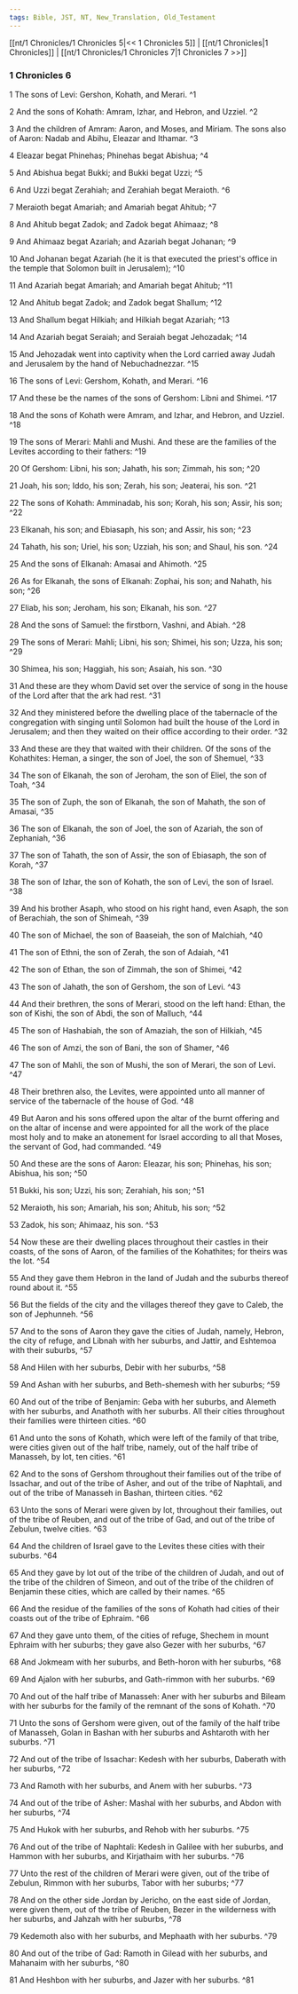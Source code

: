 ```yaml
---
tags: Bible, JST, NT, New_Translation, Old_Testament
---
```


[[nt/1 Chronicles/1 Chronicles 5|<< 1 Chronicles 5]] | [[nt/1 Chronicles|1 Chronicles]] | [[nt/1 Chronicles/1 Chronicles 7|1 Chronicles 7 >>]]

### 1 Chronicles 6

1 The sons of Levi: Gershon, Kohath, and Merari.  ^1

2 And the sons of Kohath: Amram, Izhar, and Hebron, and Uzziel.  ^2

3 And the children of Amram: Aaron, and Moses, and Miriam. The sons also of Aaron: Nadab and Abihu, Eleazar and Ithamar.  ^3

4 Eleazar begat Phinehas; Phinehas begat Abishua;  ^4

5 And Abishua begat Bukki; and Bukki begat Uzzi;  ^5

6 And Uzzi begat Zerahiah; and Zerahiah begat Meraioth.  ^6

7 Meraioth begat Amariah; and Amariah begat Ahitub;  ^7

8 And Ahitub begat Zadok; and Zadok begat Ahimaaz;  ^8

9 And Ahimaaz begat Azariah; and Azariah begat Johanan;  ^9

10 And Johanan begat Azariah (he it is that executed the priest\'s office in the temple that Solomon built in Jerusalem);  ^10

11 And Azariah begat Amariah; and Amariah begat Ahitub;  ^11

12 And Ahitub begat Zadok; and Zadok begat Shallum;  ^12

13 And Shallum begat Hilkiah; and Hilkiah begat Azariah;  ^13

14 And Azariah begat Seraiah; and Seraiah begat Jehozadak;  ^14

15 And Jehozadak went into captivity when the Lord carried away Judah and Jerusalem by the hand of Nebuchadnezzar.  ^15

16 The sons of Levi: Gershom, Kohath, and Merari.  ^16

17 And these be the names of the sons of Gershom: Libni and Shimei.  ^17

18 And the sons of Kohath were Amram, and Izhar, and Hebron, and Uzziel.  ^18

19 The sons of Merari: Mahli and Mushi. And these are the families of the Levites according to their fathers:  ^19

20 Of Gershom: Libni, his son; Jahath, his son; Zimmah, his son;  ^20

21 Joah, his son; Iddo, his son; Zerah, his son; Jeaterai, his son.  ^21

22 The sons of Kohath: Amminadab, his son; Korah, his son; Assir, his son;  ^22

23 Elkanah, his son; and Ebiasaph, his son; and Assir, his son;  ^23

24 Tahath, his son; Uriel, his son; Uzziah, his son; and Shaul, his son.  ^24

25 And the sons of Elkanah: Amasai and Ahimoth.  ^25

26 As for Elkanah, the sons of Elkanah: Zophai, his son; and Nahath, his son;  ^26

27 Eliab, his son; Jeroham, his son; Elkanah, his son.  ^27

28 And the sons of Samuel: the firstborn, Vashni, and Abiah.  ^28

29 The sons of Merari: Mahli; Libni, his son; Shimei, his son; Uzza, his son;  ^29

30 Shimea, his son; Haggiah, his son; Asaiah, his son.  ^30

31 And these are they whom David set over the service of song in the house of the Lord after that the ark had rest.  ^31

32 And they ministered before the dwelling place of the tabernacle of the congregation with singing until Solomon had built the house of the Lord in Jerusalem; and then they waited on their office according to their order.  ^32

33 And these are they that waited with their children. Of the sons of the Kohathites: Heman, a singer, the son of Joel, the son of Shemuel,  ^33

34 The son of Elkanah, the son of Jeroham, the son of Eliel, the son of Toah,  ^34

35 The son of Zuph, the son of Elkanah, the son of Mahath, the son of Amasai,  ^35

36 The son of Elkanah, the son of Joel, the son of Azariah, the son of Zephaniah,  ^36

37 The son of Tahath, the son of Assir, the son of Ebiasaph, the son of Korah,  ^37

38 The son of Izhar, the son of Kohath, the son of Levi, the son of Israel.  ^38

39 And his brother Asaph, who stood on his right hand, even Asaph, the son of Berachiah, the son of Shimeah,  ^39

40 The son of Michael, the son of Baaseiah, the son of Malchiah,  ^40

41 The son of Ethni, the son of Zerah, the son of Adaiah,  ^41

42 The son of Ethan, the son of Zimmah, the son of Shimei,  ^42

43 The son of Jahath, the son of Gershom, the son of Levi.  ^43

44 And their brethren, the sons of Merari, stood on the left hand: Ethan, the son of Kishi, the son of Abdi, the son of Malluch,  ^44

45 The son of Hashabiah, the son of Amaziah, the son of Hilkiah,  ^45

46 The son of Amzi, the son of Bani, the son of Shamer,  ^46

47 The son of Mahli, the son of Mushi, the son of Merari, the son of Levi.  ^47

48 Their brethren also, the Levites, were appointed unto all manner of service of the tabernacle of the house of God.  ^48

49 But Aaron and his sons offered upon the altar of the burnt offering and on the altar of incense and were appointed for all the work of the place most holy and to make an atonement for Israel according to all that Moses, the servant of God, had commanded.  ^49

50 And these are the sons of Aaron: Eleazar, his son; Phinehas, his son; Abishua, his son;  ^50

51 Bukki, his son; Uzzi, his son; Zerahiah, his son;  ^51

52 Meraioth, his son; Amariah, his son; Ahitub, his son;  ^52

53 Zadok, his son; Ahimaaz, his son.  ^53

54 Now these are their dwelling places throughout their castles in their coasts, of the sons of Aaron, of the families of the Kohathites; for theirs was the lot.  ^54

55 And they gave them Hebron in the land of Judah and the suburbs thereof round about it.  ^55

56 But the fields of the city and the villages thereof they gave to Caleb, the son of Jephunneh.  ^56

57 And to the sons of Aaron they gave the cities of Judah, namely, Hebron, the city of refuge, and Libnah with her suburbs, and Jattir, and Eshtemoa with their suburbs,  ^57

58 And Hilen with her suburbs, Debir with her suburbs,  ^58

59 And Ashan with her suburbs, and Beth-shemesh with her suburbs;  ^59

60 And out of the tribe of Benjamin: Geba with her suburbs, and Alemeth with her suburbs, and Anathoth with her suburbs. All their cities throughout their families were thirteen cities.  ^60

61 And unto the sons of Kohath, which were left of the family of that tribe, were cities given out of the half tribe, namely, out of the half tribe of Manasseh, by lot, ten cities.  ^61

62 And to the sons of Gershom throughout their families out of the tribe of Issachar, and out of the tribe of Asher, and out of the tribe of Naphtali, and out of the tribe of Manasseh in Bashan, thirteen cities.  ^62

63 Unto the sons of Merari were given by lot, throughout their families, out of the tribe of Reuben, and out of the tribe of Gad, and out of the tribe of Zebulun, twelve cities.  ^63

64 And the children of Israel gave to the Levites these cities with their suburbs.  ^64

65 And they gave by lot out of the tribe of the children of Judah, and out of the tribe of the children of Simeon, and out of the tribe of the children of Benjamin these cities, which are called by their names.  ^65

66 And the residue of the families of the sons of Kohath had cities of their coasts out of the tribe of Ephraim.  ^66

67 And they gave unto them, of the cities of refuge, Shechem in mount Ephraim with her suburbs; they gave also Gezer with her suburbs,  ^67

68 And Jokmeam with her suburbs, and Beth-horon with her suburbs,  ^68

69 And Ajalon with her suburbs, and Gath-rimmon with her suburbs.  ^69

70 And out of the half tribe of Manasseh: Aner with her suburbs and Bileam with her suburbs for the family of the remnant of the sons of Kohath.  ^70

71 Unto the sons of Gershom were given, out of the family of the half tribe of Manasseh, Golan in Bashan with her suburbs and Ashtaroth with her suburbs.  ^71

72 And out of the tribe of Issachar: Kedesh with her suburbs, Daberath with her suburbs,  ^72

73 And Ramoth with her suburbs, and Anem with her suburbs.  ^73

74 And out of the tribe of Asher: Mashal with her suburbs, and Abdon with her suburbs,  ^74

75 And Hukok with her suburbs, and Rehob with her suburbs.  ^75

76 And out of the tribe of Naphtali: Kedesh in Galilee with her suburbs, and Hammon with her suburbs, and Kirjathaim with her suburbs.  ^76

77 Unto the rest of the children of Merari were given, out of the tribe of Zebulun, Rimmon with her suburbs, Tabor with her suburbs;  ^77

78 And on the other side Jordan by Jericho, on the east side of Jordan, were given them, out of the tribe of Reuben, Bezer in the wilderness with her suburbs, and Jahzah with her suburbs,  ^78

79 Kedemoth also with her suburbs, and Mephaath with her suburbs.  ^79

80 And out of the tribe of Gad: Ramoth in Gilead with her suburbs, and Mahanaim with her suburbs,  ^80

81 And Heshbon with her suburbs, and Jazer with her suburbs.  ^81

 
